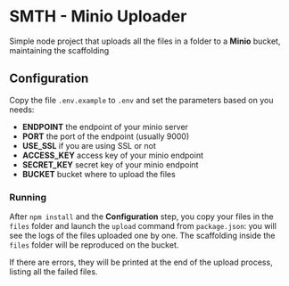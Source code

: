 # SMTH - Minio Uploader

Simple node project that uploads all the files in a folder to a **Minio** bucket, maintaining the scaffolding

## Configuration

Copy the file `.env.example` to `.env` and set the parameters based on you needs:

* **ENDPOINT** the endpoint of your minio server
* **PORT** the port of the endpoint (usually 9000)
* **USE_SSL** if you are using SSL or not
* **ACCESS_KEY** access key of your minio endpoint
* **SECRET_KEY** secret key of your minio endpoint
* **BUCKET** bucket where to upload the files

### Running

After `npm install` and the **Configuration** step, you copy your files in the `files` folder and launch the `upload` command from `package.json`: you will see the logs of the files uploaded one by one. The scaffolding inside the `files` folder will be reproduced on the bucket.

If there are errors, they will be printed at the end of the upload process, listing all the failed files.
